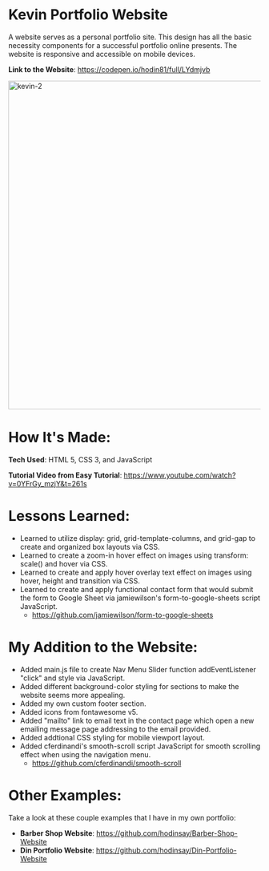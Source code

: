 # Kevin Portfolio Website

A website serves as a personal portfolio site. This design has all the basic necessity components for a successful portfolio online presents. The website is responsive and accessible on mobile devices. 

**Link to the Website**: https://codepen.io/hodin81/full/LYdmjvb

<img width="656" alt="kevin-2" src="https://user-images.githubusercontent.com/100463706/190225409-572e2b91-0143-4c8c-b917-1ed478efd2de.png">

# How It's Made: 

**Tech Used**: HTML 5, CSS 3, and JavaScript

**Tutorial Video from Easy Tutorial**: https://www.youtube.com/watch?v=0YFrGy_mzjY&t=261s

# Lessons Learned:

- Learned to utilize display: grid, grid-template-columns, and grid-gap to create and organized box layouts via CSS.
- Learned to create a zoom-in hover effect on images using transform: scale() and hover via CSS. 
- Learned to create and apply hover overlay text effect on images using hover, height and transition via CSS. 
- Learned to create and apply functional contact form that would submit the form to Google Sheet via jamiewilson's form-to-google-sheets script JavaScript.
  - https://github.com/jamiewilson/form-to-google-sheets

# My Addition to the Website:

- Added main.js file to create Nav Menu Slider function addEventListener "click" and style via JavaScript.
- Added different background-color styling for sections to make the website seems more appealing.
- Added my own custom footer section. 
- Added icons from fontawesome v5. 
- Added "mailto" link to email text in the contact page which open a new emailing message page addressing to the email provided.  
- Added addtional CSS styling for mobile viewport layout.
- Added cferdinandi's smooth-scroll script JavaScript for smooth scrolling effect when using the navigation menu. 
  - https://github.com/cferdinandi/smooth-scroll 

# Other Examples: 

Take a look at these couple examples that I have in my own portfolio:

- **Barber Shop Website**: https://github.com/hodinsay/Barber-Shop-Website
- **Din Portfolio Website**: https://github.com/hodinsay/Din-Portfolio-Website

